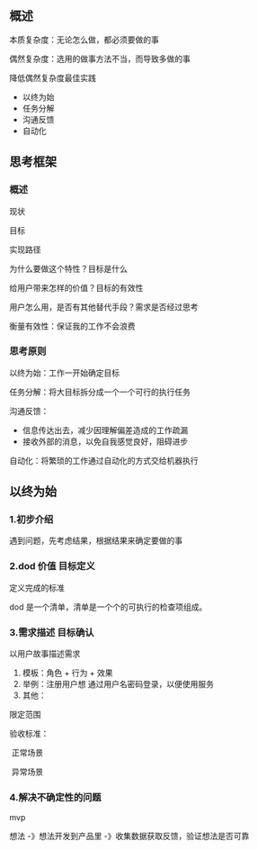 





## 概述

本质复杂度：无论怎么做，都必须要做的事

偶然复杂度：选用的做事方法不当，而导致多做的事





降低偶然复杂度最佳实践

- 以终为始
- 任务分解
- 沟通反馈
- 自动化



## 思考框架





### 概述

现状

目标

实现路径





为什么要做这个特性？目标是什么

给用户带来怎样的价值？目标的有效性

用户怎么用，是否有其他替代手段？需求是否经过思考

衡量有效性：保证我的工作不会浪费





### 思考原则



以终为始：工作一开始确定目标

任务分解：将大目标拆分成一个一个可行的执行任务

沟通反馈：

- 信息传达出去，减少因理解偏差造成的工作疏漏
- 接收外部的消息，以免自我感觉良好，阻碍进步

自动化：将繁琐的工作通过自动化的方式交给机器执行







## 以终为始



### 1.初步介绍

遇到问题，先考虑结果，根据结果来确定要做的事

### 2.dod 价值 目标定义

定义完成的标准

dod 是一个清单，清单是一个个的可执行的检查项组成。





### 3.需求描述 目标确认

以用户故事描述需求

1. 模板：角色 + 行为 + 效果
2. 举例：注册用户想 通过用户名密码登录，以便使用服务
3. 其他：

限定范围

验收标准：

​	正常场景

​	异常场景





### 4.解决不确定性的问题



mvp

想法 -》想法开发到产品里 -》收集数据获取反馈，验证想法是否可靠



















